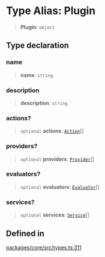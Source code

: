 # Type Alias: Plugin

> **Plugin**: `object`

## Type declaration

### name

> **name**: `string`

### description

> **description**: `string`

### actions?

> `optional` **actions**: [`Action`](../interfaces/Action.md)[]

### providers?

> `optional` **providers**: [`Provider`](../interfaces/Provider.md)[]

### evaluators?

> `optional` **evaluators**: [`Evaluator`](../interfaces/Evaluator.md)[]

### services?

> `optional` **services**: [`Service`](../classes/Service.md)[]

## Defined in

[packages/core/src/types.ts:311](https://github.com/ai16z/eliza/blob/main/packages/core/src/types.ts#L311)
